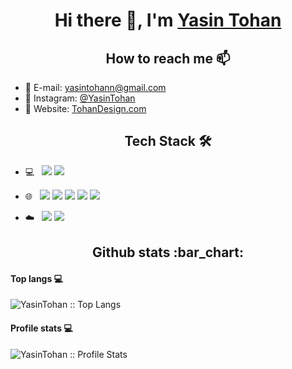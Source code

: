 
<h1 align="center">Hi there 👋, I'm <a href="https://github.com/yasintohan/">Yasin Tohan</a></h1>


<h2 align="center">How to reach me 📫</h2>

- :email: E-mail: yasintohann@gmail.com
- :speech_balloon: Instagram: <a href="https://www.instagram.com/yasintohan/">@YasinTohan</a>
- :link: Website: <a href="https://www.tohandesign.com/">TohanDesign.com</a>



<h2 align="center">Tech Stack 🛠</h2>

- 💻 &nbsp; <img src="http://img.shields.io/badge/-Java-F89820?style=flat&logo=java&logoColor=white"> <img src="https://img.shields.io/badge/-C%23-659ad2?style=flat&logo=c%2B%2B&logoColor=ffffff">

- 🌐 &nbsp; <img src = "https://img.shields.io/badge/-HTML5-E34F26?style=flat&logo=html5&logoColor=white"> <img src = "https://img.shields.io/badge/-CSS3-1572B6?style=flat&logo=css3&logoColor=white"> <img src="https://img.shields.io/badge/-Bootstrap-563D7C?style=flat&logo=bootstrap&logoColor=white"> <img src="https://img.shields.io/badge/-Php-5A0FC8?style=flat&logo=php&logoColor=white"> <img src="https://img.shields.io/badge/-WordPress-blue?style=flat&logo=wordpress&logoColor=white">

- :cloud: &nbsp; <img src="https://img.shields.io/badge/-MySQL-F29111?style=flat&logo=mysql&logoColor=FFFFFF"> <img src="https://img.shields.io/badge/-Firebase-FFA611?style=flat&logo=firebase&logoColor=FFFFFF">





<h2 align="center">Github stats :bar_chart:</h2>

<h4>Top langs 💻</h4>

<img src="https://github-readme-stats.vercel.app/api/top-langs/?username=yasintohan&langs_count=10&show_icons=true&title_color=fff&icon_color=79ff97&text_color=9f9f9f&bg_color=151515" alt="YasinTohan :: Top Langs" />

<h4>Profile stats 💻</h4>

<img src="https://github-readme-stats.vercel.app/api?username=yasintohan&show_icons=true&title_color=fff&icon_color=79ff97&text_color=9f9f9f&bg_color=151515" alt="YasinTohan :: Profile Stats" />



<!--
**yasintohan/yasintohan** is a ✨ _special_ ✨ repository because its `README.md` (this file) appears on your GitHub profile.

Here are some ideas to get you started:

- 🔭 I’m currently working on ...
- 🌱 I’m currently learning ...
- 👯 I’m looking to collaborate on ...
- 🤔 I’m looking for help with ...
- 💬 Ask me about ...
- 📫 How to reach me: ...
- 😄 Pronouns: ...
- ⚡ Fun fact: ...
💻
-->
